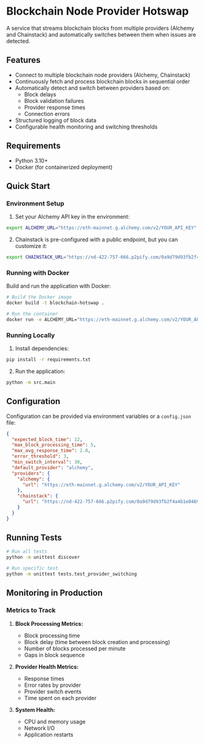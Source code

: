 # Blockchain Node Provider Hotswap

A service that streams blockchain blocks from multiple providers (Alchemy and Chainstack) and automatically switches between them when issues are detected.

## Features

- Connect to multiple blockchain node providers (Alchemy, Chainstack)
- Continuously fetch and process blockchain blocks in sequential order
- Automatically detect and switch between providers based on:
  - Block delays
  - Block validation failures
  - Provider response times
  - Connection errors
- Structured logging of block data
- Configurable health monitoring and switching thresholds

## Requirements

- Python 3.10+
- Docker (for containerized deployment)

## Quick Start

### Environment Setup

1. Set your Alchemy API key in the environment:

```bash
export ALCHEMY_URL="https://eth-mainnet.g.alchemy.com/v2/YOUR_API_KEY"
```

2. Chainstack is pre-configured with a public endpoint, but you can customize it:

```bash
export CHAINSTACK_URL="https://nd-422-757-666.p2pify.com/0a9d79d93fb2f4a4b1e04695da2b77a7/"
```

### Running with Docker

Build and run the application with Docker:

```bash
# Build the Docker image
docker build -t blockchain-hotswap .

# Run the container
docker run -e ALCHEMY_URL="https://eth-mainnet.g.alchemy.com/v2/YOUR_API_KEY" blockchain-hotswap
```

### Running Locally

1. Install dependencies:

```bash
pip install -r requirements.txt
```

2. Run the application:

```bash
python -m src.main
```

## Configuration

Configuration can be provided via environment variables or a `config.json` file:

```json
{
  "expected_block_time": 12,
  "max_block_processing_time": 5,
  "max_avg_response_time": 2.0,
  "error_threshold": 3,
  "min_switch_interval": 30,
  "default_provider": "alchemy",
  "providers": {
    "alchemy": {
      "url": "https://eth-mainnet.g.alchemy.com/v2/YOUR_API_KEY"
    },
    "chainstack": {
      "url": "https://nd-422-757-666.p2pify.com/0a9d79d93fb2f4a4b1e04695da2b77a7/"
    }
  }
}
```

## Running Tests

```bash
# Run all tests
python -m unittest discover

# Run specific test
python -m unittest tests.test_provider_switching
```

## Monitoring in Production

### Metrics to Track

1. **Block Processing Metrics:**
   - Block processing time
   - Block delay (time between block creation and processing)
   - Number of blocks processed per minute
   - Gaps in block sequence

2. **Provider Health Metrics:**
   - Response times
   - Error rates by provider
   - Provider switch events
   - Time spent on each provider

3. **System Health:**
   - CPU and memory usage
   - Network I/O
   - Application restarts
   